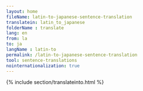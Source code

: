 ```yaml
---
layout: home
fileName: latin-to-japanese-sentence-translation
translatein: latin_to_japanese
folderName : translate
lang: en
from: la
to: ja
langName : latin-to
permalink: /latin-to-japanese-sentence-translation
tool: sentence-translations
nointernationalization: true
---
```

{% include section/translateinto.html %}
